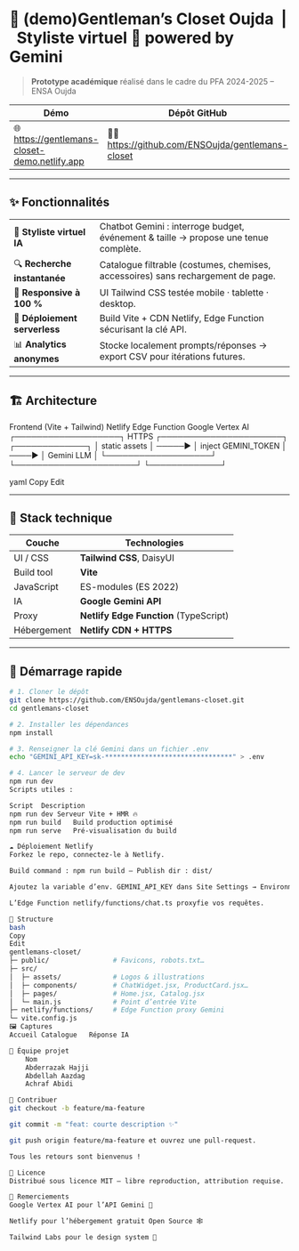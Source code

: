 # 🎩 (demo)Gentleman’s Closet Oujda &nbsp;|&nbsp; Styliste virtuel 🤖 powered by Gemini

> **Prototype académique** réalisé dans le cadre du PFA 2024-2025 – ENSA Oujda  

| Démo | Dépôt GitHub | Licence |
|------|--------------|---------|
| 🌐 https://gentlemans-closet-demo.netlify.app | 🧑‍💻 https://github.com/ENSOujda/gentlemans-closet | MIT |

---

## ✨ Fonctionnalités

| | |
|---|---|
| 🤖 **Styliste virtuel IA** | Chatbot Gemini : interroge budget, événement & taille → propose une tenue complète. |
| 🔍 **Recherche instantanée** | Catalogue filtrable (costumes, chemises, accessoires) sans rechargement de page. |
| 📱 **Responsive à 100 %** | UI Tailwind CSS testée mobile · tablette · desktop. |
| 🚀 **Déploiement serverless** | Build Vite + CDN Netlify, Edge Function sécurisant la clé API. |
| 📊 **Analytics anonymes** | Stocke localement prompts/réponses → export CSV pour itérations futures. |

---

## 🏗️ Architecture

Frontend (Vite + Tailwind) Netlify Edge Function Google Vertex AI
┌───────────────────┐ HTTPS ┌──────────────────────┐ ┌─────────────┐
│ static assets │ ─────▶ │ inject GEMINI_TOKEN │ ────▶ │ Gemini LLM │
└───────────────────┘ └──────────────────────┘ └─────────────┘

yaml
Copy
Edit

---

## 🔧 Stack technique

| Couche | Technologies |
|--------|--------------|
| UI / CSS | **Tailwind CSS**, DaisyUI |
| Build tool | **Vite** |
| JavaScript | ES-modules (ES 2022) |
| IA | **Google Gemini API** |
| Proxy | **Netlify Edge Function** (TypeScript) |
| Hébergement | **Netlify CDN + HTTPS** |

---

## 🚀 Démarrage rapide

```bash
# 1. Cloner le dépôt
git clone https://github.com/ENSOujda/gentlemans-closet.git
cd gentlemans-closet

# 2. Installer les dépendances
npm install

# 3. Renseigner la clé Gemini dans un fichier .env
echo "GEMINI_API_KEY=sk-********************************" > .env

# 4. Lancer le serveur de dev
npm run dev
Scripts utiles :

Script	Description
npm run dev	Serveur Vite + HMR 🔥
npm run build	Build production optimisé
npm run serve	Pré-visualisation du build

☁️ Déploiement Netlify
Forkez le repo, connectez-le à Netlify.

Build command : npm run build — Publish dir : dist/

Ajoutez la variable d’env. GEMINI_API_KEY dans Site Settings → Environment.

L’Edge Function netlify/functions/chat.ts proxyfie vos requêtes.

📂 Structure
bash
Copy
Edit
gentlemans-closet/
├─ public/                # Favicons, robots.txt…
├─ src/
│  ├─ assets/             # Logos & illustrations
│  ├─ components/         # ChatWidget.jsx, ProductCard.jsx…
│  ├─ pages/              # Home.jsx, Catalog.jsx
│  └─ main.js             # Point d’entrée Vite
├─ netlify/functions/     # Edge Function proxy Gemini
└─ vite.config.js
🖼️ Captures
Accueil	Catalogue	Réponse IA

👥 Équipe projet
	Nom
	Abderrazak Hajji
	Abdellah Aazdag
	Achraf Abidi

🤝 Contribuer
git checkout -b feature/ma-feature

git commit -m "feat: courte description ✨"

git push origin feature/ma-feature et ouvrez une pull-request.

Tous les retours sont bienvenus !

📜 Licence
Distribué sous licence MIT – libre reproduction, attribution requise.

🙏 Remerciements
Google Vertex AI pour l’API Gemini 🚀

Netlify pour l’hébergement gratuit Open Source 🕸️

Tailwind Labs pour le design system 💅
